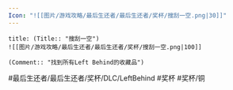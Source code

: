 ```yaml
---
Icon: "![[图片/游戏攻略/最后生还者/最后生还者/奖杯/搜刮一空.png|30]]"
---
```

```ad-common-bronze-trophy
title: (Title:: "搜刮一空")
![[图片/游戏攻略/最后生还者/最后生还者/奖杯/搜刮一空.png|100]]

(Comment:: "找到所有Left Behind的收藏品")
```

#最后生还者/最后生还者/奖杯/DLC/LeftBehind #奖杯 #奖杯/铜
